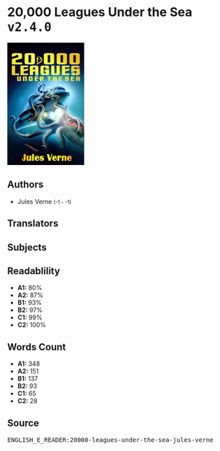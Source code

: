# 20,000 Leagues Under the Sea <kbd>v2.4.0</kbd>

![](./cover.medium.jpg "")

## Authors


 - Jules Verne <small>(-1 - -1)</small>

## Translators



## Subjects



## Readablility


 - **A1:** 80%
 - **A2:** 87%
 - **B1:** 93%
 - **B2:** 97%
 - **C1:** 99%
 - **C2:** 100%

## Words Count


 - **A1:** 348
 - **A2:** 151
 - **B1:** 137
 - **B2:** 93
 - **C1:** 65
 - **C2:** 28

## Source


<kbd>ENGLISH_E_READER:20000-leagues-under-the-sea-jules-verne</kbd>
